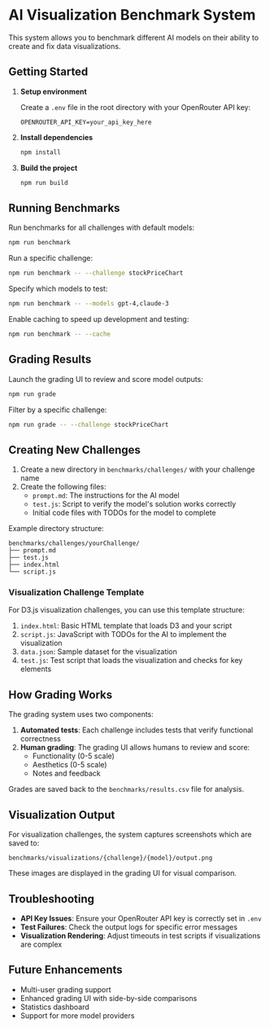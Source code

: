 # AI Visualization Benchmark System

This system allows you to benchmark different AI models on their ability to create and fix data visualizations.

## Getting Started

1. **Setup environment**
   
   Create a `.env` file in the root directory with your OpenRouter API key:
   ```
   OPENROUTER_API_KEY=your_api_key_here
   ```

2. **Install dependencies**
   
   ```bash
   npm install
   ```

3. **Build the project**
   
   ```bash
   npm run build
   ```

## Running Benchmarks

Run benchmarks for all challenges with default models:

```bash
npm run benchmark
```

Run a specific challenge:

```bash
npm run benchmark -- --challenge stockPriceChart
```

Specify which models to test:

```bash
npm run benchmark -- --models gpt-4,claude-3
```

Enable caching to speed up development and testing:

```bash
npm run benchmark -- --cache
```

## Grading Results

Launch the grading UI to review and score model outputs:

```bash
npm run grade
```

Filter by a specific challenge:

```bash
npm run grade -- --challenge stockPriceChart
```

## Creating New Challenges

1. Create a new directory in `benchmarks/challenges/` with your challenge name
2. Create the following files:
   - `prompt.md`: The instructions for the AI model
   - `test.js`: Script to verify the model's solution works correctly
   - Initial code files with TODOs for the model to complete

Example directory structure:
```
benchmarks/challenges/yourChallenge/
├── prompt.md
├── test.js
├── index.html
└── script.js
```

### Visualization Challenge Template

For D3.js visualization challenges, you can use this template structure:

1. `index.html`: Basic HTML template that loads D3 and your script
2. `script.js`: JavaScript with TODOs for the AI to implement the visualization
3. `data.json`: Sample dataset for the visualization
4. `test.js`: Test script that loads the visualization and checks for key elements

## How Grading Works

The grading system uses two components:

1. **Automated tests**: Each challenge includes tests that verify functional correctness
2. **Human grading**: The grading UI allows humans to review and score:
   - Functionality (0-5 scale)
   - Aesthetics (0-5 scale)
   - Notes and feedback

Grades are saved back to the `benchmarks/results.csv` file for analysis.

## Visualization Output

For visualization challenges, the system captures screenshots which are saved to:
```
benchmarks/visualizations/{challenge}/{model}/output.png
```

These images are displayed in the grading UI for visual comparison.

## Troubleshooting

- **API Key Issues**: Ensure your OpenRouter API key is correctly set in `.env`
- **Test Failures**: Check the output logs for specific error messages
- **Visualization Rendering**: Adjust timeouts in test scripts if visualizations are complex

## Future Enhancements

- Multi-user grading support
- Enhanced grading UI with side-by-side comparisons
- Statistics dashboard
- Support for more model providers 